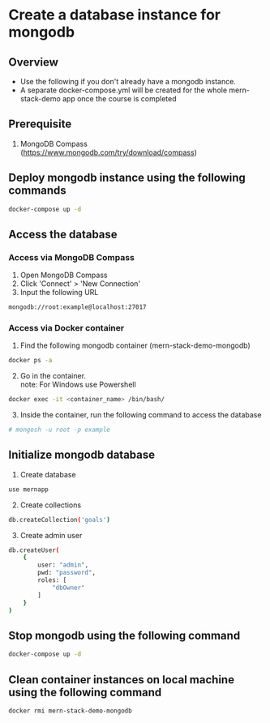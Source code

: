 # Create a database instance for mongodb

## Overview
- Use the following if you don't already have a mongodb instance. 
- A separate docker-compose.yml will be created for the whole mern-stack-demo app once the course is completed

## Prerequisite
1. MongoDB Compass (https://www.mongodb.com/try/download/compass)

## Deploy mongodb instance using the following commands

```bash
docker-compose up -d
```

## Access the database

### Access via MongoDB Compass
1. Open MongoDB Compass
2. Click 'Connect' > 'New Connection'
3. Input the following URL
```bash
mongodb://root:example@localhost:27017
```

### Access via Docker container
1. Find the following mongodb container (mern-stack-demo-mongodb)
```bash
docker ps -a
```
2. Go in the container.  
note: For Windows use Powershell
```bash
docker exec -it <container_name> /bin/bash/
```
3. Inside the container, run the following command to access the database
```bash
# mongosh -u root -p example
```

## Initialize mongodb database
1. Create database

```bash
use mernapp
```

2. Create collections

```bash
db.createCollection('goals')
```

3. Create admin user

```bash
db.createUser( 
    { 
        user: "admin",
        pwd: "password",
        roles: [ 
            "dbOwner"
        ]
    } 
)
```

## Stop mongodb using the following command
```bash
docker-compose up -d
```

## Clean container instances on local machine using the following command
```bash
docker rmi mern-stack-demo-mongodb
```
